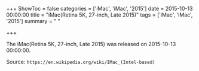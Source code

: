 +++
ShowToc = false
categories = ['iMac', 'iMac', '2015']
date = 2015-10-13 00:00:00
title = "iMac(Retina 5K, 27-inch, Late 2015)"
tags = ['iMac', 'iMac', '2015']
summary = " "

+++

The iMac(Retina 5K, 27-inch, Late 2015) was released on 2015-10-13 00:00:00.

Source: `https://en.wikipedia.org/wiki/IMac_(Intel-based)`


